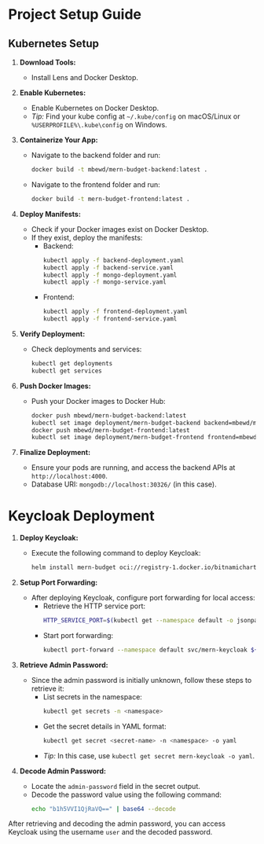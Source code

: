 # Project Setup Guide

## Kubernetes Setup

1. **Download Tools:**

   - Install Lens and Docker Desktop.

2. **Enable Kubernetes:**

   - Enable Kubernetes on Docker Desktop.
   - _Tip:_ Find your kube config at `~/.kube/config` on macOS/Linux or `%USERPROFILE%\.kube\config` on Windows.

3. **Containerize Your App:**

   - Navigate to the backend folder and run:
     ```bash
     docker build -t mbewd/mern-budget-backend:latest .
     ```
   - Navigate to the frontend folder and run:
     ```bash
     docker build -t mern-budget-frontend:latest .
     ```

4. **Deploy Manifests:**

   - Check if your Docker images exist on Docker Desktop.
   - If they exist, deploy the manifests:
     - Backend:
       ```bash
       kubectl apply -f backend-deployment.yaml
       kubectl apply -f backend-service.yaml
       kubectl apply -f mongo-deployment.yaml
       kubectl apply -f mongo-service.yaml
       ```
     - Frontend:
       ```bash
       kubectl apply -f frontend-deployment.yaml
       kubectl apply -f frontend-service.yaml
       ```

5. **Verify Deployment:**

   - Check deployments and services:
     ```bash
     kubectl get deployments
     kubectl get services
     ```

6. **Push Docker Images:**

   - Push your Docker images to Docker Hub:
     ```bash
     docker push mbewd/mern-budget-backend:latest
     kubectl set image deployment/mern-budget-backend backend=mbewd/mern-budget-backend:latest -n mern-budget
     docker push mbewd/mern-budget-frontend:latest
     kubectl set image deployment/mern-budget-frontend frontend=mbewd/mern-budget-frontend:latest -n mern-budget
     ```

7. **Finalize Deployment:**
   - Ensure your pods are running, and access the backend APIs at `http://localhost:4000`.
   - Database URI: `mongodb://localhost:30326/` (in this case).

# Keycloak Deployment

1. **Deploy Keycloak:**

   - Execute the following command to deploy Keycloak:
     ```bash
     helm install mern-budget oci://registry-1.docker.io/bitnamicharts/keycloak
     ```

2. **Setup Port Forwarding:**

   - After deploying Keycloak, configure port forwarding for local access:
     - Retrieve the HTTP service port:
       ```bash
       HTTP_SERVICE_PORT=$(kubectl get --namespace default -o jsonpath="{.spec.ports[?(@.name=='http')].port}" services mern-keycloak)
       ```
     - Start port forwarding:
       ```bash
       kubectl port-forward --namespace default svc/mern-keycloak ${HTTP_SERVICE_PORT}:${HTTP_SERVICE_PORT}
       ```

3. **Retrieve Admin Password:**

   - Since the admin password is initially unknown, follow these steps to retrieve it:
     - List secrets in the namespace:
       ```bash
       kubectl get secrets -n <namespace>
       ```
     - Get the secret details in YAML format:
       ```bash
       kubectl get secret <secret-name> -n <namespace> -o yaml
       ```
     - _Tip:_ In this case, use `kubectl get secret mern-keycloak -o yaml`.

4. **Decode Admin Password:**
   - Locate the `admin-password` field in the secret output.
   - Decode the password value using the following command:
     ```bash
     echo "b1h5VVI1QjRaVQ==" | base64 --decode
     ```

After retrieving and decoding the admin password, you can access Keycloak using the username `user` and the decoded password.
